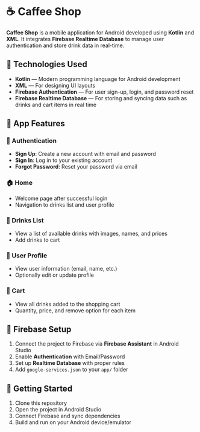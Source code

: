 # ☕ Caffee Shop

**Caffee Shop** is a mobile application for Android developed using **Kotlin** and **XML**. It integrates **Firebase Realtime Database** to manage user authentication and store drink data in real-time.

## 🔧 Technologies Used

* **Kotlin** — Modern programming language for Android development
* **XML** — For designing UI layouts
* **Firebase Authentication** — For user sign-up, login, and password reset
* **Firebase Realtime Database** — For storing and syncing data such as drinks and cart items in real time

## 📱 App Features

### 🔐 Authentication

* **Sign Up**: Create a new account with email and password
* **Sign In**: Log in to your existing account
* **Forgot Password**: Reset your password via email

### 🏠 Home

* Welcome page after successful login
* Navigation to drinks list and user profile

### 🥤 Drinks List

* View a list of available drinks with images, names, and prices
* Add drinks to cart

### 👤 User Profile

* View user information (email, name, etc.)
* Optionally edit or update profile

### 🛒 Cart

* View all drinks added to the shopping cart
* Quantity, price, and remove option for each item

## 🔗 Firebase Setup

1. Connect the project to Firebase via **Firebase Assistant** in Android Studio
2. Enable **Authentication** with Email/Password
3. Set up **Realtime Database** with proper rules
4. Add `google-services.json` to your `app/` folder

## 🚀 Getting Started

1. Clone this repository
2. Open the project in Android Studio
3. Connect Firebase and sync dependencies
4. Build and run on your Android device/emulator